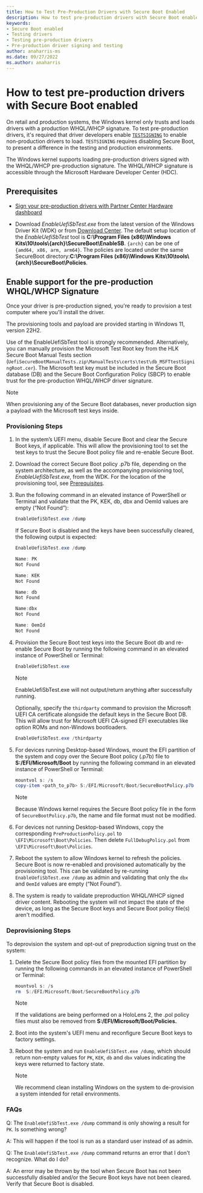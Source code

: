 ```yaml
---
title: How to Test Pre-Production Drivers with Secure Boot Enabled
description: How to test pre-production drivers with Secure Boot enabled
keywords:
- Secure Boot enabled
- Testing drivers
- Testing pre-production drivers
- Pre-production driver signing and testing
author: anaharris-ms
ms.date: 09/27/2022
ms.author: anaharris
---
```


# How to test pre-production drivers with Secure Boot enabled

On retail and production systems, the Windows kernel only trusts and loads drivers with a production WHQL/WHCP signature. To test pre-production drivers, it's required that driver developers enable [`TESTSIGNING`](./the-testsigning-boot-configuration-option.md) to enable non-production drivers to load. `TESTSIGNING` requires disabling Secure Boot, to present a difference in the testing and production environments.

The Windows kernel supports loading pre-production drivers signed with the WHQL/WHCP pre-production signature. The WHQL/WHCP signature is accessible through the Microsoft Hardware Developer Center (HDC).

## Prerequisites

- [Sign your pre-production drivers with Partner Center Hardware dashboard](../dashboard/hardware-submission-create.md)


- Download *EnableUefiSbTest.exe* from the latest version of the Windows Driver Kit (WDK) or from [Download Center](https://aka.ms/PreprodDriverSignatureTool). The default setup location of the *EnableUefiSbTest* tool is **C:\Program Files (x86)\Windows Kits\10\tools\\{arch}\SecureBoot\EnableSB**. `{arch}` can be one of `{amd64, x86, arm, arm64}`. The policies are located under the same SecureBoot directory:**C:\Program Files (x86)\Windows Kits\10\tools\\{arch}\SecureBoot\Policies**. 


## Enable support for the pre-production WHQL/WHCP Signature

Once your driver is pre-production signed, you're ready to provision a test computer where you'll install the driver.

The provisioning tools and payload are provided starting in Windows 11, version 22H2.

Use of the EnableUefiSbTest tool is strongly recommended. Alternatively, you can manually provision the Microsoft Test Root key from the HLK Secure Boot Manual Tests section (`UefiSecureBootManualTests.zip\ManualTests\certs\test\db_MSFTtestSigningRoot.cer`). The Microsoft test key must be included in the Secure Boot database (DB) and the Secure Boot Configuration Policy (SBCP) to enable trust for the pre-production WHQL/WHCP driver signature.

> [!NOTE]
> When provisioning any of the Secure Boot databases, never production sign a payload with the Microsoft test keys inside.

### Provisioning Steps

1. In the system’s UEFI menu, disable Secure Boot and clear the Secure Boot keys, if applicable. This will allow the provisioning tool to set the test keys to trust the Secure Boot policy file and re-enable Secure Boot.

2. Download the correct Secure Boot policy .p7b file, depending on the system architecture, as well as the accompanying provisioning tool, *EnableUefiSbTest.exe*, from the WDK. For the location of the provisioning tool, see [Prerequisites](#prerequisites).

3. Run the following command in an elevated instance of PowerShell or Terminal and validate that the PK, KEK, db, dbx and OemId values are empty (“Not Found”):

    ```PowerShell
    EnableUefiSbTest.exe /dump
    ```
    
    If Secure Boot is disabled and the keys have been successfully cleared, the following output is expected:
    
    ```PowerShell
    EnableUefiSbTest.exe /dump
    
    Name: PK
    Not Found
    
    Name: KEK
    Not Found
    
    Name: db
    Not Found
    
    Name:dbx
    Not Found
    
    Name: OemId
    Not Found
    ```

4. Provision the Secure Boot test keys into the Secure Boot db and re-enable Secure Boot by running the following command in an elevated instance of PowerShell or Terminal:

    ```PowerShell
    EnableUefiSbTest.exe
    ```

    >[!NOTE]
    > EnableUefiSbTest.exe will not output/return anything after successfully running.
	
	Optionally, specify the `thirdparty` command to provision the Microsoft UEFI CA certificate alongside the default keys in the Secure Boot DB. This will allow trust for Microsoft UEFI CA-signed EFI executables like option ROMs and non-Windows bootloaders. 
	
	```PowerShell
    EnableUefiSbTest.exe /thirdparty
    ```


5. For devices running Desktop-based Windows, mount the EFI partition of the system and copy over the Secure Boot policy (.p7b) file to **S:/EFI/Microsoft/Boot** by running the following command in an elevated instance of PowerShell or Terminal:

    ```PowerShell
    mountvol s: /s
    copy-item <path_to_p7b> S:/EFI/Microsoft/Boot/SecureBootPolicy.p7b
    ```

    >[!NOTE]
    > Because Windows kernel requires the Secure Boot policy file in the form of `SecureBootPolicy.p7b`, the name and file format must not be modified.


6. For devices not running Desktop-based Windows, copy the corresponding `PreProductionPolicy.pol` to `\EFI\Microsoft\Boot\Policies`. Then delete `FullDebugPolicy.pol` from `\EFI\Microsoft\Boot\Policies`.

7. Reboot the system to allow Windows kernel to refresh the policies. Secure Boot is now re-enabled and provisioned automatically by the provisioning tool. This can be validated by re-running `EnableUefiSbTest.exe /dump` as admin and validating that only the `dbx` and `OemId` values are empty (“Not Found”).

8. The system is ready to validate preproduction WHQL/WHCP signed driver content. Rebooting the system will not impact the state of the device, as long as the Secure Boot keys and Secure Boot policy file(s) aren't modified.

### Deprovisioning Steps

To deprovision the system and opt-out of preproduction signing trust on the system:

1. Delete the Secure Boot policy files from the mounted EFI partition by running the following commands in an elevated instance of PowerShell or Terminal:

    ```PowerShell
    mountvol s: /s
    rm  S:/EFI/Microsoft/Boot/SecureBootPolicy.p7b
    ```

    >[!NOTE]
    > If the validations are being performed on a HoloLens 2, the .pol policy files must also be removed from **S:/EFI/Microsoft/Boot/Policies.**

2. Boot into the system's UEFI menu and reconfigure Secure Boot keys to factory settings.

3. Reboot the system and run `EnableUefiSbTest.exe /dump`, which should return non-empty values for `PK`, `KEK`, `db` and `dbx` values indicating the keys were returned to factory state.

    >[!NOTE]
    > We recommend clean installing Windows on the system to de-provision a system intended for retail environments.


### FAQs

Q: The `EnableUefiSbTest.exe /dump` command is only showing a result for `PK`. Is something wrong?

A: This will happen if the tool is run as a standard user instead of as admin.

Q: The `EnableUefiSbTest.exe /dump` command returns an error that I don't recognize. What do I do?

A: An error may be thrown by the tool when Secure Boot has not been successfully disabled and/or the Secure Boot keys have not been cleared. Verify that Secure Boot is disabled.

